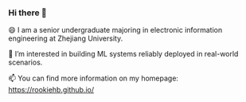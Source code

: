 ### Hi there 👋

😄 I am a senior undergraduate majoring in electronic information engineering at Zhejiang University.

🌱 I’m interested in building ML systems reliably deployed in real-world scenarios.

📫 You can find more information on my homepage: https://rookiehb.github.io/

<!--
**rookiehb/rookiehb** is a ✨ _special_ ✨ repository because its `README.md` (this file) appears on your GitHub profile.

Here are some ideas to get you started:

- 🔭 I’m currently working on ...
- 🌱 I’m currently learning ...
- 👯 I’m looking to collaborate on ...
- 🤔 I’m looking for help with ...
- 💬 Ask me about ...
- 📫 How to reach me: ...
- 😄 Pronouns: ...
- ⚡ Fun fact: ...
-->
